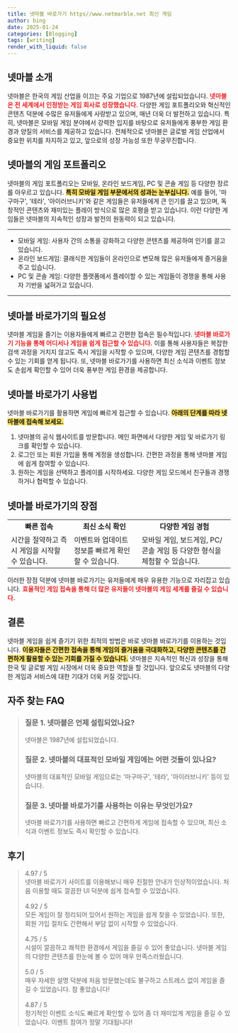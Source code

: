```yaml
---
title: 넷마블 바로가기 https//www.netmarble.net 최신 게임
author: bing
date: 2025-01-24
categories: [Blogging]
tags: [writing]
render_with_liquid: false
---
```



<h2 id='넷마블 소개'>넷마블 소개</h2>

<p>넷마블은 한국의 게임 산업을 이끄는 주요 기업으로 1987년에 설립되었습니다. <b><span style="color: #ee2323;">넷마블은 전 세계에서 인정받는 게임 회사로 성장했습니다.</span></b> 다양한 게임 포트폴리오와 혁신적인 콘텐츠 덕분에 수많은 유저들에게 사랑받고 있으며, 매년 더욱 더 발전하고 있습니다. 특히, 넷마블은 모바일 게임 분야에서 강력한 입지를 바탕으로 유저들에게 풍부한 게임 환경과 양질의 서비스를 제공하고 있습니다. 전체적으로 넷마블은 글로벌 게임 산업에서 중요한 위치를 차지하고 있고, 앞으로의 성장 가능성 또한 무궁무진합니다.</p>

<h2 id='넷마블의 게임 포트폴리오'>넷마블의 게임 포트폴리오</h2>

<p>넷마블의 게임 포트폴리오는 모바일, 온라인 보드게임, PC 및 콘솔 게임 등 다양한 장르를 아우르고 있습니다. <b><span style="background-color: #ffe066;">특히 모바일 게임 부문에서의 성과는 눈부십니다.</span></b> 예를 들어, '마구마구', '테라', '아이러브니키'와 같은 게임들은 유저들에게 큰 인기를 끌고 있으며, 독창적인 콘텐츠와 재미있는 플레이 방식으로 많은 호평을 받고 있습니다. 이런 다양한 게임들은 넷마블의 지속적인 성장과 발전의 원동력이 되고 있습니다.</p>

<hr />

<ul>
    <li>모바일 게임: 사용자 간의 소통을 강화하고 다양한 콘텐츠를 제공하여 인기를 끌고 있습니다.</li>
    <li>온라인 보드게임: 클래식한 게임들이 온라인으로 변모해 많은 유저들에게 즐거움을 주고 있습니다.</li>
    <li>PC 및 콘솔 게임: 다양한 플랫폼에서 플레이할 수 있는 게임들이 경쟁을 통해 사용자 기반을 넓혀가고 있습니다.</li>
</ul>

<hr />

<h2 id='넷마블 바로가기의 필요성'>넷마블 바로가기의 필요성</h2>

<p>넷마블 게임을 즐기는 이용자들에게 빠르고 간편한 접속은 필수적입니다. <b><span style="color: #ee2323;">넷마블 바로가기 기능을 통해 어디서나 게임을 쉽게 접근할 수 있습니다.</span></b> 이를 통해 사용자들은 복잡한 검색 과정을 거치지 않고도 즉시 게임을 시작할 수 있으며, 다양한 게임 콘텐츠를 경험할 수 있는 기회를 얻게 됩니다. 또, 넷마블 바로가기를 사용하면 최신 소식과 이벤트 정보도 손쉽게 확인할 수 있어 더욱 풍부한 게임 환경을 제공합니다.</p>

<h2 id='넷마블 바로가기 사용법'>넷마블 바로가기 사용법</h2>

<p>넷마블 바로가기를 활용하면 게임에 빠르게 접근할 수 있습니다. <b><span style="background-color: #ffe066;">아래의 단계를 따라 넷마블에 접속해 보세요.</span></b></p>

<ol>
    <li>넷마블의 공식 웹사이트를 방문합니다. 메인 화면에서 다양한 게임 및 바로가기 링크를 확인할 수 있습니다.</li>
    <li>로그인 또는 회원 가입을 통해 계정을 생성합니다. 간편한 과정을 통해 넷마블 게임에 쉽게 참여할 수 있습니다.</li>
    <li>원하는 게임을 선택하고 플레이를 시작하세요. 다양한 게임 모드에서 친구들과 경쟁하거나 협력할 수 있습니다.</li>
</ol>

<h2 id='넷마블 바로가기의 장점'>넷마블 바로가기의 장점</h2>

<table>
    <tr>
        <td style="text-align: center; height: 17px;"><b>빠른 접속</b></td>
        <td style="text-align: center; height: 17px;"><b>최신 소식 확인</b></td>
        <td style="text-align: center; height: 17px;"><b>다양한 게임 경험</b></td>
    </tr>
    <tr>
        <td>시간을 절약하고 즉시 게임을 시작할 수 있습니다.</td>
        <td>이벤트와 업데이트 정보를 빠르게 확인할 수 있습니다.</td>
        <td>모바일 게임, 보드게임, PC/콘솔 게임 등 다양한 형식을 체험할 수 있습니다.</td>
    </tr>
</table>

<p>이러한 장점 덕분에 넷마블 바로가기는 유저들에게 매우 유용한 기능으로 자리잡고 있습니다. <b><span style="color: #ee2323;">효율적인 게임 접속을 통해 더 많은 유저들이 넷마블의 게임 세계를 즐길 수 있습니다.</span></b></p>

<h2 id='결론'>결론</h2>

<p>넷마블 게임을 쉽게 즐기기 위한 최적의 방법은 바로 넷마블 바로가기를 이용하는 것입니다. <b><span style="background-color: #ffe066;">이용자들은 간편한 접속을 통해 게임의 즐거움을 극대화하고, 다양한 콘텐츠를 간편하게 활용할 수 있는 기회를 가질 수 있습니다.</span></b> 넷마블은 지속적인 혁신과 성장을 통해 한국 및 글로벌 게임 시장에서 더욱 중요한 역할을 할 것입니다. 앞으로도 넷마블의 다양한 게임과 서비스에 대한 기대가 더욱 커질 것입니다.</p>


<h2 id='자주_찾는_FAQ'>자주 찾는 FAQ</h2>
<div itemscope="" itemtype="https://schema.org/FAQPage"> 
<blockquote> 
<div itemscope="" itemprop="mainEntity" itemtype="https://schema.org/Question"> 
<h3 itemprop="name">질문 1. 넷마블은 언제 설립되었나요?</h3> 
<div itemscope="" itemprop="acceptedAnswer" itemtype="https://schema.org/Answer"> 
<span itemprop="text"> 
<p>넷마블은 1987년에 설립되었습니다.</p> 
</span> 
</div> 
</div> 

<div itemscope="" itemprop="mainEntity" itemtype="https://schema.org/Question"> 
<h3 itemprop="name">질문 2. 넷마블의 대표적인 모바일 게임에는 어떤 것들이 있나요?</h3> 
<div itemscope="" itemprop="acceptedAnswer" itemtype="https://schema.org/Answer"> 
<span itemprop="text"> 
<p>넷마블의 대표적인 모바일 게임으로는 '마구마구', '테라', '아이러브니키' 등이 있습니다.</p> 
</span> 
</div> 
</div> 

<div itemscope="" itemprop="mainEntity" itemtype="https://schema.org/Question"> 
<h3 itemprop="name">질문 3. 넷마블 바로가기를 사용하는 이유는 무엇인가요?</h3> 
<div itemscope="" itemprop="acceptedAnswer" itemtype="https://schema.org/Answer"> 
<span itemprop="text"> 
<p>넷마블 바로가기를 사용하면 빠르고 간편하게 게임에 접속할 수 있으며, 최신 소식과 이벤트 정보도 즉시 확인할 수 있습니다.</p> 
</span> 
</div> 
</div> 
</blockquote> 
</div>
<h2 id='후기'>후기</h2>
<div itemscope itemtype="https://schema.org/Product">
  <blockquote>
  <div itemprop="review" itemscope itemtype="https://schema.org/Review">
      <div itemprop="reviewRating" itemscope itemtype="https://schema.org/Rating"> <span itemprop="ratingValue">4.97</span> / <span itemprop="bestRating">5</span> </div>
      <span itemprop="reviewBody">넷마블 바로가기 사이트를 이용해보니 매우 친절한 안내가 인상적이었습니다. 처음 이용할 때도 깔끔한 UI 덕분에 쉽게 접속할 수 있었습니다.</span>
  </div>
  <br>
  <div itemprop="review" itemscope itemtype="https://schema.org/Review">
      <div itemprop="reviewRating" itemscope itemtype="https://schema.org/Rating"> <span itemprop="ratingValue">4.92</span> / <span itemprop="bestRating">5</span> </div>
      <span itemprop="reviewBody">모든 게임이 잘 정리되어 있어서 원하는 게임을 쉽게 찾을 수 있었습니다. 또한, 회원 가입 절차도 간편해서 부담 없이 시작할 수 있었습니다.</span>
  </div>
  <br>
  <div itemprop="review" itemscope itemtype="https://schema.org/Review">
      <div itemprop="reviewRating" itemscope itemtype="https://schema.org/Rating"> <span itemprop="ratingValue">4.75</span> / <span itemprop="bestRating">5</span> </div>
      <span itemprop="reviewBody">시설이 깔끔하고 쾌적한 환경에서 게임을 즐길 수 있어 좋았습니다. 넷마블 게임의 다양한 콘텐츠를 한눈에 볼 수 있어 매우 만족스러웠습니다.</span>
  </div>
  <br>
  <div itemprop="review" itemscope itemtype="https://schema.org/Review">
      <div itemprop="reviewRating" itemscope itemtype="https://schema.org/Rating"> <span itemprop="ratingValue">5.0</span> / <span itemprop="bestRating">5</span> </div>
      <span itemprop="reviewBody">매우 자세한 설명 덕분에 처음 방문했는데도 불구하고 스트레스 없이 게임을 즐길 수 있었습니다. 참 좋았습니다!</span>
  </div>
  <br>
  <div itemprop="review" itemscope itemtype="https://schema.org/Review">
      <div itemprop="reviewRating" itemscope itemtype="https://schema.org/Rating"> <span itemprop="ratingValue">4.87</span> / <span itemprop="bestRating">5</span> </div>
      <span itemprop="reviewBody">정기적인 이벤트 소식도 빠르게 확인할 수 있어 좀 더 재미있게 게임을 즐길 수 있었습니다. 이벤트 참여가 정말 기대됩니다!</span>
  </div>
  </blockquote>
</div>
